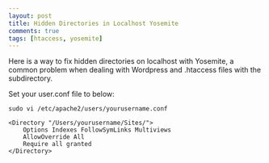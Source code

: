 ```yaml
---
layout: post
title: Hidden Directories in Localhost Yosemite
comments: true
tags: [htaccess, yosemite]
---
```


Here is a way to fix hidden directories on localhost with Yosemite,
a common problem when dealing with Wordpress and .htaccess files
with the subdirectory.

Set your user.conf file to below:

```
sudo vi /etc/apache2/users/yourusername.conf
```

```
<Directory "/Users/yourusername/Sites/">
	Options Indexes FollowSymLinks Multiviews
	AllowOverride All
	Require all granted
</Directory>
```
